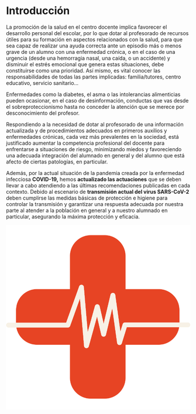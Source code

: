# Introducción

La promoción de la salud en el centro docente implica favorecer el desarrollo personal del escolar, por lo que dotar al profesorado de recursos útiles para su formación en aspectos relacionados con la salud, para que sea capaz de realizar una ayuda correcta ante un episodio más o menos grave de un alumno con una enfermedad crónica, o en el caso de una urgencia \(desde una hemorragia nasal, una caída, o un accidente\) y disminuir el estrés emocional que genera estas situaciones, debe constituirse como una prioridad. Así mismo, es vital conocer las responsabilidades de todas las partes implicadas: familia/tutores, centro educativo, servicio sanitario…

Enfermedades como la diabetes, el asma o las intolerancias alimenticias pueden ocasionar, en el caso de desinformación, conductas que vas desde el sobreproteccionismo hasta no conceder la atención que se merece por desconocimiento del profesor.

Respondiendo a la necesidad de dotar al profesorado de una información actualizada y de procedimientos adecuados en primeros auxilios y enfermedades crónicas, cada vez más prevalentes en la sociedad, está justificado aumentar la competencia profesional del docente para enfrentarse a situaciones de riesgo, minimizando miedos y favoreciendo una adecuada integración del alumnado en general y del alumno que está afecto de ciertas patologías, en particular.

Además, por la actual situación de la pandemia creada por la enfermedad infecciosa **COVID-19,** hemos **actualizado las actuaciones** que se deben llevar a cabo atendiendo a las últimas recomendaciones publicadas en cada contexto. Debido al escenario de **transmisión actual del virus SARS-CoV-2** deben cumplirse las medidas básicas de protección e higiene para controlar la transmisión y garantizar una respuesta adecuada por nuestra parte al atender a la población en general y a nuestro alumnado en particular, asegurando la máxima protección y eficacia.

![Logo del Curso](img/hospital.svg)
